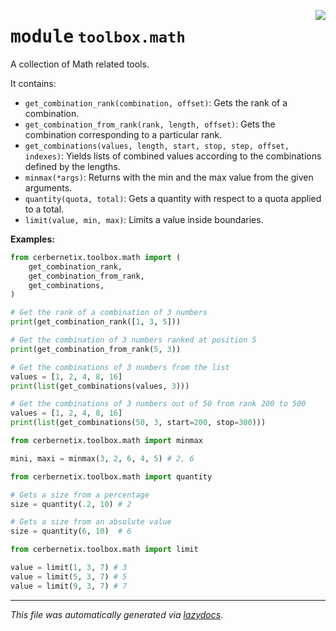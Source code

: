 <!-- markdownlint-disable -->

<a href="../src/cerbernetix/toolbox/math/__init__.py#L0"><img align="right" style="float:right;" src="https://img.shields.io/badge/-source-cccccc?style=flat-square"></a>

# <kbd>module</kbd> `toolbox.math`
A collection of Math related tools. 

It contains: 
- `get_combination_rank(combination, offset)`: Gets the rank of a combination. 
- `get_combination_from_rank(rank, length, offset)`: Gets the combination corresponding to a particular rank. 
- `get_combinations(values, length, start, stop, step, offset, indexes)`: Yields lists of combined values according to the combinations defined by the lengths. 
- `minmax(*args)`: Returns with the min and the max value from the given arguments. 
- `quantity(quota, total)`: Gets a quantity with respect to a quota applied to a total. 
- `limit(value, min, max)`: Limits a value inside boundaries. 



**Examples:**
 ```python
from cerbernetix.toolbox.math import (
     get_combination_rank,
     get_combination_from_rank,
     get_combinations,
)

# Get the rank of a combination of 3 numbers
print(get_combination_rank([1, 3, 5]))

# Get the combination of 3 numbers ranked at position 5
print(get_combination_from_rank(5, 3))

# Get the combinations of 3 numbers from the list
values = [1, 2, 4, 8, 16]
print(list(get_combinations(values, 3)))

# Get the combinations of 3 numbers out of 50 from rank 200 to 500
values = [1, 2, 4, 8, 16]
print(list(get_combinations(50, 3, start=200, stop=300)))
``` 

```python
from cerbernetix.toolbox.math import minmax

mini, maxi = minmax(3, 2, 6, 4, 5) # 2, 6
``` 

```python
from cerbernetix.toolbox.math import quantity

# Gets a size from a percentage
size = quantity(.2, 10) # 2

# Gets a size from an absolute value
size = quantity(6, 10)  # 6
``` 

```python
from cerbernetix.toolbox.math import limit

value = limit(1, 3, 7) # 3
value = limit(5, 3, 7) # 5
value = limit(9, 3, 7) # 7
``` 





---

_This file was automatically generated via [lazydocs](https://github.com/ml-tooling/lazydocs)._
